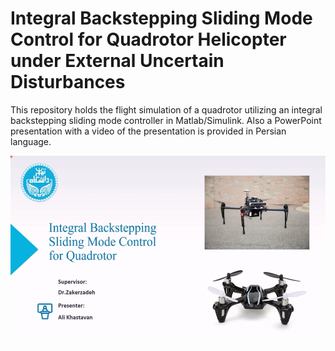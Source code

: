 # Integral Backstepping Sliding Mode Control for Quadrotor Helicopter under External Uncertain Disturbances

This repository holds the flight simulation of a quadrotor utilizing an integral backstepping sliding mode controller in Matlab/Simulink. 
Also a PowerPoint presentation with a video of the presentation is provided in Persian language.

[<img src="https://github.com/Ali-kh98/Quadrotor-Controllers/blob/d4e4f68bd99c68913e4618e79e78b9e1916ede32/IBSMC%20for%20Quadrotors/Video/Results.mkv_20230911_133150.885.jpg" width="600" height="300"
/>](https://youtu.be/Ym-cTKo0pLI?si=dIsJNM5atB6ofQx9)
